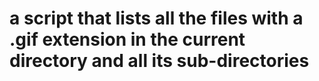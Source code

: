 #  a script that lists all the files with a .gif extension in the current directory and all its sub-directories
